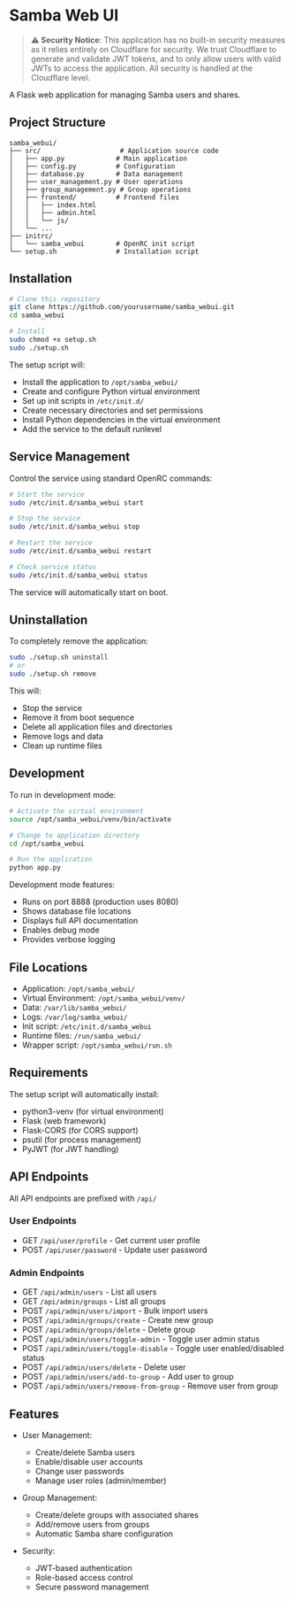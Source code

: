 # Samba Web UI

> **⚠️ Security Notice**: This application has no built-in security measures as it relies entirely on Cloudflare for security. We trust Cloudflare to generate and validate JWT tokens, and to only allow users with valid JWTs to access the application. All security is handled at the Cloudflare level.

A Flask web application for managing Samba users and shares.

## Project Structure
```
samba_webui/
├── src/                    # Application source code
│   ├── app.py             # Main application
│   ├── config.py          # Configuration
│   ├── database.py        # Data management
│   ├── user_management.py # User operations
│   ├── group_management.py # Group operations
│   ├── frontend/          # Frontend files
│   │   ├── index.html
│   │   ├── admin.html
│   │   └── js/
│   └── ...
├── initrc/
│   └── samba_webui        # OpenRC init script
└── setup.sh               # Installation script
```

## Installation

```bash
# Clone this repository
git clone https://github.com/yourusername/samba_webui.git
cd samba_webui

# Install
sudo chmod +x setup.sh
sudo ./setup.sh
```

The setup script will:
- Install the application to `/opt/samba_webui/`
- Create and configure Python virtual environment
- Set up init scripts in `/etc/init.d/`
- Create necessary directories and set permissions
- Install Python dependencies in the virtual environment
- Add the service to the default runlevel

## Service Management

Control the service using standard OpenRC commands:
```bash
# Start the service
sudo /etc/init.d/samba_webui start

# Stop the service
sudo /etc/init.d/samba_webui stop

# Restart the service
sudo /etc/init.d/samba_webui restart

# Check service status
sudo /etc/init.d/samba_webui status
```

The service will automatically start on boot.

## Uninstallation

To completely remove the application:
```bash
sudo ./setup.sh uninstall
# or
sudo ./setup.sh remove
```

This will:
- Stop the service
- Remove it from boot sequence
- Delete all application files and directories
- Remove logs and data
- Clean up runtime files

## Development

To run in development mode:
```bash
# Activate the virtual environment
source /opt/samba_webui/venv/bin/activate

# Change to application directory
cd /opt/samba_webui

# Run the application
python app.py
```

Development mode features:
- Runs on port 8888 (production uses 8080)
- Shows database file locations
- Displays full API documentation
- Enables debug mode
- Provides verbose logging

## File Locations

- Application: `/opt/samba_webui/`
- Virtual Environment: `/opt/samba_webui/venv/`
- Data: `/var/lib/samba_webui/`
- Logs: `/var/log/samba_webui/`
- Init script: `/etc/init.d/samba_webui`
- Runtime files: `/run/samba_webui/`
- Wrapper script: `/opt/samba_webui/run.sh`

## Requirements

The setup script will automatically install:
- python3-venv (for virtual environment)
- Flask (web framework)
- Flask-CORS (for CORS support)
- psutil (for process management)
- PyJWT (for JWT handling)

## API Endpoints

All API endpoints are prefixed with `/api/`

### User Endpoints
- GET `/api/user/profile` - Get current user profile
- POST `/api/user/password` - Update user password

### Admin Endpoints
- GET `/api/admin/users` - List all users
- GET `/api/admin/groups` - List all groups
- POST `/api/admin/users/import` - Bulk import users
- POST `/api/admin/groups/create` - Create new group
- POST `/api/admin/groups/delete` - Delete group
- POST `/api/admin/users/toggle-admin` - Toggle user admin status
- POST `/api/admin/users/toggle-disable` - Toggle user enabled/disabled status
- POST `/api/admin/users/delete` - Delete user
- POST `/api/admin/users/add-to-group` - Add user to group
- POST `/api/admin/users/remove-from-group` - Remove user from group

## Features

- User Management:
  - Create/delete Samba users
  - Enable/disable user accounts
  - Change user passwords
  - Manage user roles (admin/member)

- Group Management:
  - Create/delete groups with associated shares
  - Add/remove users from groups
  - Automatic Samba share configuration

- Security:
  - JWT-based authentication
  - Role-based access control
  - Secure password management